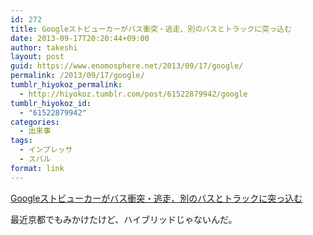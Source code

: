 ```yaml
---
id: 272
title: Googleストビューカーがバス衝突・逃走、別のバスとトラックに突っ込む
date: 2013-09-17T20:20:44+09:00
author: takeshi
layout: post
guid: https://www.enomosphere.net/2013/09/17/google/
permalink: /2013/09/17/google/
tumblr_hiyokoz_permalink:
  - http://hiyokoz.tumblr.com/post/61522879942/google
tumblr_hiyokoz_id:
  - "61522879942"
categories:
  - 出来事
tags:
  - インプレッサ
  - スバル
format: link
---
```

[Googleストビューカーがバス衝突・逃走、別のバスとトラックに突っ込む](http://www.gizmodo.jp/2013/09/post_13178.html)

最近京都でもみかけたけど、ハイブリッドじゃないんだ。